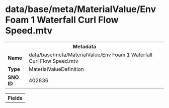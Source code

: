 <h1>data/base/meta/MaterialValue/Env Foam 1 Waterfall Curl Flow Speed.mtv</h1><table><tr><th colspan="100%">Metadata</th></tr><tr><td><b>Name</b></td><td>data/base/meta/MaterialValue/Env Foam 1 Waterfall Curl Flow Speed.mtv</td></tr><tr><td><b>Type</b></td><td>MaterialValueDefinition</td></tr><tr><td><b>SNO ID</b></td><td>402836</td></tr></table>

<table><tr><th colspan="100%">Fields</th></tr></table>

